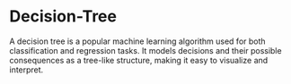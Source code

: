 # Decision-Tree
<p>A decision tree is a popular machine learning algorithm used for both classification and regression tasks. It models decisions and their possible consequences as a tree-like structure, making it easy to visualize and interpret.</p>

